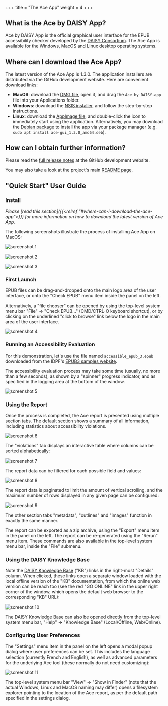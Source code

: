 +++
title = "The Ace App"
weight = 4
+++

## What is the Ace by DAISY App?

Ace by DAISY App is the official graphical user interface for the EPUB accessibility checker developed by the [DAISY Consortium](http://daisy.org). The Ace App is available for the Windows, MacOS and Linux desktop operating systems.

## Where can I download the Ace App?

The latest version of the Ace App is 1.3.0. The application installers are distributed via the GitHub development website. Here are convenient download links:

* **MacOS**: download the [DMG file](https://github.com/daisy/ace-gui/releases/download/v1.3.0/Ace.by.DAISY-1.3.0.dmg), open it, and drag the `Ace by DAISY.app` file into your Applications folder.
* **Windows**: download the [NSIS installer](https://github.com/daisy/ace-gui/releases/download/v1.3.0/Ace.by.DAISY.Setup.1.3.0.exe), and follow the step-by-step instructions.
* **Linux**: download the [AppImage file](https://github.com/daisy/ace-gui/releases/download/v1.3.0/Ace.by.DAISY-1.3.0.AppImage), and double-click the icon to immediately start using the application. Alternatively, you may download the [Debian package](https://github.com/daisy/ace-gui/releases/download/v1.3.0/ace-gui_1.3.0_amd64.deb) to install the app via your package manager (e.g. `sudo apt install ace-gui_1.3.0_amd64.deb`).

## How can I obtain further information?

Please read the [full release notes](https://github.com/daisy/ace-gui/releases/tag/v1.3.0) at the GitHub development website.

You may also take a look at the project's main [README page](https://github.com/daisy/ace-gui/blob/master/README.md).

## "Quick Start" User Guide

### Install

_Please [read this section]({{<relref "#where-can-i-download-the-ace-app">}}) for more information on how to download the latest version of Ace App._

The following screenshots illustrate the process of installing Ace App on MacOS:

![screenshot 1](https://raw.githubusercontent.com/daisy/ace-gui/master/doc/AceApp1.png)

![screenshot 2](https://raw.githubusercontent.com/daisy/ace-gui/master/doc/AceApp2.png)

![screenshot 3](https://raw.githubusercontent.com/daisy/ace-gui/master/doc/AceApp3.png)

### First Launch

EPUB files can be drag-and-dropped onto the main logo area of the user interface, or onto the "Check EPUB" menu item inside the panel on the left.

Alternatively, a "file chooser" can be opened by using the top-level system menu bar "File" -> "Check EPUB..." (CMD/CTRL-O keyboard shortcut), or by clicking on the underlined "click to browse" link below the logo in the main area of the user interface.

![screenshot 4](https://raw.githubusercontent.com/daisy/ace-gui/master/doc/AceApp4.png)

### Running an Accessibility Evaluation

For this demonstration, let's use the file named `accessible_epub_3.epub` downloaded from the IDPF's [EPUB3 samples website](http://idpf.github.io/epub3-samples/30/samples.html).

The accessibility evaluation process may take some time (usually, no more than a few seconds), as shown by a "spinner" progress indicator, and as specified in the logging area at the bottom of the window.

![screenshot 5](https://raw.githubusercontent.com/daisy/ace-gui/master/doc/AceApp5.png)

### Using the Report

Once the process is completed, the Ace report is presented using multiple section tabs. The default section shows a summary of all information, including statistics about accessibility violations.

![screenshot 6](https://raw.githubusercontent.com/daisy/ace-gui/master/doc/AceApp6.png)

The "violations" tab displays an interactive table where columns can be sorted alphabetically:

![screenshot 7](https://raw.githubusercontent.com/daisy/ace-gui/master/doc/AceApp7.png)

The report data can be filtered for each possible field and values:

![screenshot 8](https://raw.githubusercontent.com/daisy/ace-gui/master/doc/AceApp8.png)

The report data is paginated to limit the amount of vertical scrolling, and the maximum number of rows displayed in any given page can be configured:

![screenshot 9](https://raw.githubusercontent.com/daisy/ace-gui/master/doc/AceApp9.png)

The other section tabs "metadata", "outlines" and "images" function in exactly the same manner.

The report can be exported as a zip archive, using the "Export" menu item in the panel on the left. The report can be re-generated using the "Rerun" menu item. These commands are also available in the top-level system menu bar, inside the "File" submenu.

### Using the DAISY Knowledge Base

Note the [DAISY Knowledge Base](http://kb.daisy.org/publishing/docs/) ("KB") links in the right-most "Details" column. When clicked, these links open a separate window loaded with the local offline version of the "KB" documentation, from which the online web version can be reach too (see the red "GO ONLINE" link in the upper right corner of the window, which opens the default web browser to the corresponding "KB" URL):

![screenshot 10](https://raw.githubusercontent.com/daisy/ace-gui/master/doc/AceApp10.png)

The DAISY Knowledge Base can also be opened directly from the top-level system menu bar, "Help" -> "Knowledge Base" (Local/Offline, Web/Online).

### Configuring User Preferences

The "Settings" menu item in the panel on the left opens a modal popup dialog where user preferences can be set. This includes the language selection (currently French and English), as well as advanced parameters for the underlying Ace tool (these normally do not need customizing):

![screenshot 11](https://raw.githubusercontent.com/daisy/ace-gui/master/doc/AceApp11.png)

The top-level system menu bar "View" -> "Show in Finder" (note that the actual Windows, Linux and MacOS naming may differ) opens a filesystem explorer pointing to the location of the Ace report, as per the default path specified in the settings dialog.
